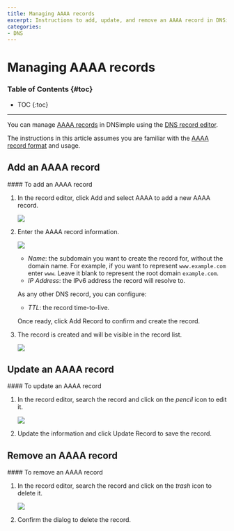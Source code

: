 ```yaml
---
title: Managing AAAA records
excerpt: Instructions to add, update, and remove an AAAA record in DNSimple.
categories:
- DNS
---
```


# Managing AAAA records

### Table of Contents {#toc}

* TOC
{:toc}

---

You can manage [AAAA records](/articles/aaaa-record) in DNSimple using the [DNS record editor](/articles/record-editor).

The instructions in this article assumes you are familiar with the [AAAA record format](/articles/aaaa-record#record-format) and usage.


## Add an AAAA record

<div class="section-steps" markdown="1">
#### To add an AAAA record

1.  In the record editor, click <label>Add</label> and select <label>AAAA</label> to add a new AAAA record.

    ![](/files/record-aaaa-create-select.png)

1.  Enter the AAAA record information.

    ![](/files/record-aaaa-create-new.png)

    - _Name_: the subdomain you want to create the record for, without the domain name. For example, if you want to represent `www.example.com` enter `www`. Leave it blank to represent the root domain `example.com`.
    - _IP Address_: the IPv6 address the record will resolve to.

    As any other DNS record, you can configure:

    - _TTL_: the record time-to-live.

    Once ready, click <label>Add Record</label> to confirm and create the record.

1.  The record is created and will be visible in the record list.

    ![](/files/record-aaaa-item.png)

</div>


## Update an AAAA record

<div class="section-steps" markdown="1">
#### To update an AAAA record

1.  In the record editor, search the record and click on the _pencil_ icon to edit it.

    ![](/files/record-aaaa-item-edit.png)

1.  Update the information and click <label>Update Record</label> to save the record.
</div>


## Remove an AAAA record

<div class="section-steps" markdown="1">
#### To remove an AAAA record

1.  In the record editor, search the record and click on the _trash_ icon to delete it.

    ![](/files/record-aaaa-item-delete.png)

1.  Confirm the dialog to delete the record.
</div>
